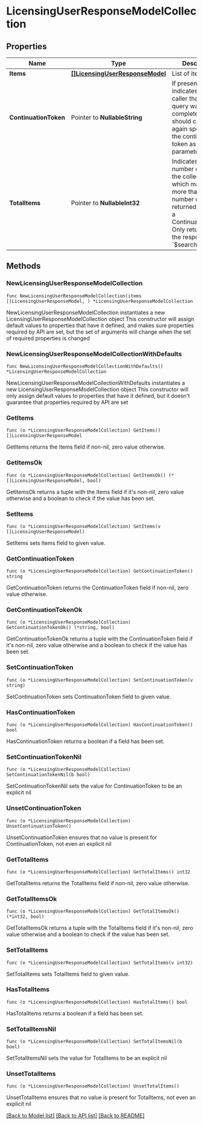 # LicensingUserResponseModelCollection

## Properties

Name | Type | Description | Notes
------------ | ------------- | ------------- | -------------
**Items** | [**[]LicensingUserResponseModel**](LicensingUserResponseModel.md) | List of items. | 
**ContinuationToken** | Pointer to **NullableString** | If present, indicates to the caller that the query was not complete, and they should call the API again specifying the continuation token as a query parameter. | [optional] 
**TotalItems** | Pointer to **NullableInt32** | Indicates the total number of items in the collection, which may be more than the number of Items returned, if there is a ContinuationToken.  Only returned in the response to &#x60;$search&#x60; APIs. | [optional] 

## Methods

### NewLicensingUserResponseModelCollection

`func NewLicensingUserResponseModelCollection(items []LicensingUserResponseModel, ) *LicensingUserResponseModelCollection`

NewLicensingUserResponseModelCollection instantiates a new LicensingUserResponseModelCollection object
This constructor will assign default values to properties that have it defined,
and makes sure properties required by API are set, but the set of arguments
will change when the set of required properties is changed

### NewLicensingUserResponseModelCollectionWithDefaults

`func NewLicensingUserResponseModelCollectionWithDefaults() *LicensingUserResponseModelCollection`

NewLicensingUserResponseModelCollectionWithDefaults instantiates a new LicensingUserResponseModelCollection object
This constructor will only assign default values to properties that have it defined,
but it doesn't guarantee that properties required by API are set

### GetItems

`func (o *LicensingUserResponseModelCollection) GetItems() []LicensingUserResponseModel`

GetItems returns the Items field if non-nil, zero value otherwise.

### GetItemsOk

`func (o *LicensingUserResponseModelCollection) GetItemsOk() (*[]LicensingUserResponseModel, bool)`

GetItemsOk returns a tuple with the Items field if it's non-nil, zero value otherwise
and a boolean to check if the value has been set.

### SetItems

`func (o *LicensingUserResponseModelCollection) SetItems(v []LicensingUserResponseModel)`

SetItems sets Items field to given value.


### GetContinuationToken

`func (o *LicensingUserResponseModelCollection) GetContinuationToken() string`

GetContinuationToken returns the ContinuationToken field if non-nil, zero value otherwise.

### GetContinuationTokenOk

`func (o *LicensingUserResponseModelCollection) GetContinuationTokenOk() (*string, bool)`

GetContinuationTokenOk returns a tuple with the ContinuationToken field if it's non-nil, zero value otherwise
and a boolean to check if the value has been set.

### SetContinuationToken

`func (o *LicensingUserResponseModelCollection) SetContinuationToken(v string)`

SetContinuationToken sets ContinuationToken field to given value.

### HasContinuationToken

`func (o *LicensingUserResponseModelCollection) HasContinuationToken() bool`

HasContinuationToken returns a boolean if a field has been set.

### SetContinuationTokenNil

`func (o *LicensingUserResponseModelCollection) SetContinuationTokenNil(b bool)`

 SetContinuationTokenNil sets the value for ContinuationToken to be an explicit nil

### UnsetContinuationToken
`func (o *LicensingUserResponseModelCollection) UnsetContinuationToken()`

UnsetContinuationToken ensures that no value is present for ContinuationToken, not even an explicit nil
### GetTotalItems

`func (o *LicensingUserResponseModelCollection) GetTotalItems() int32`

GetTotalItems returns the TotalItems field if non-nil, zero value otherwise.

### GetTotalItemsOk

`func (o *LicensingUserResponseModelCollection) GetTotalItemsOk() (*int32, bool)`

GetTotalItemsOk returns a tuple with the TotalItems field if it's non-nil, zero value otherwise
and a boolean to check if the value has been set.

### SetTotalItems

`func (o *LicensingUserResponseModelCollection) SetTotalItems(v int32)`

SetTotalItems sets TotalItems field to given value.

### HasTotalItems

`func (o *LicensingUserResponseModelCollection) HasTotalItems() bool`

HasTotalItems returns a boolean if a field has been set.

### SetTotalItemsNil

`func (o *LicensingUserResponseModelCollection) SetTotalItemsNil(b bool)`

 SetTotalItemsNil sets the value for TotalItems to be an explicit nil

### UnsetTotalItems
`func (o *LicensingUserResponseModelCollection) UnsetTotalItems()`

UnsetTotalItems ensures that no value is present for TotalItems, not even an explicit nil

[[Back to Model list]](../README.md#documentation-for-models) [[Back to API list]](../README.md#documentation-for-api-endpoints) [[Back to README]](../README.md)


